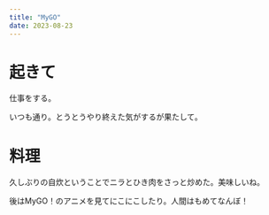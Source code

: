 ```yaml
---
title: "MyGO"
date: 2023-08-23
---
```


# 起きて
仕事をする。

いつも通り。とうとうやり終えた気がするが果たして。

# 料理
久しぶりの自炊ということでニラとひき肉をさっと炒めた。美味しいね。

後はMyGO！のアニメを見てにこにこしたり。人間はもめてなんぼ！